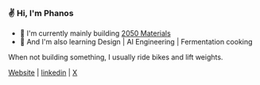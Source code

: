 ### ✌️ Hi, I'm Phanos

- 🔭 I'm currently mainly building [2050 Materials](https://2050-materials.com/)
- 🌱 And I'm also learning Design | AI Engineering | Fermentation cooking

 When not building something, I usually ride bikes and lift weights.

[Website](https://phanosh.github.io/) | [linkedin](https://www.linkedin.com/in/phanosha/) | [X](https://twitter.com/phanosha) 

